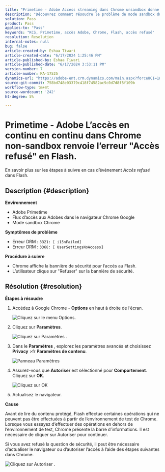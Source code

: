```yaml
---
title: "Primetime - Adobe Access streaming dans Chrome unsandbox donne l’erreur \"Accès refusé\" en Flash"
description: "Découvrez comment résoudre le problème de mode sandbox du navigateur Chrome Adobe Primetime Adobe Access dans le mode sandbox du navigateur Chrome."
solution: Pass
product: Pass
applies-to: "Pass"
keywords: "KCS, Primetime, accès Adobe, Chrome, Flash, accès refusé"
resolution: Resolution
internal-notes: null
bug: false
article-created-by: Eshaa Tiwari
article-created-date: "6/17/2024 1:25:46 PM"
article-published-by: Eshaa Tiwari
article-published-date: "6/17/2024 3:53:11 PM"
version-number: 7
article-number: KA-17525
dynamics-url: "https://adobe-ent.crm.dynamics.com/main.aspx?forceUCI=1&pagetype=entityrecord&etn=knowledgearticle&id=148b5116-ad2c-ef11-840a-6045bd029b18"
source-git-commit: 758bd748e03379c418f74582ac9c0d7d8f5f109b
workflow-type: tm+mt
source-wordcount: '242'
ht-degree: 5%

---
```


# Primetime - Adobe L’accès en continu en continu dans Chrome non-sandbox renvoie l’erreur &quot;Accès refusé&quot; en Flash.


En savoir plus sur les étapes à suivre en cas d’événement *Accès refusé* dans Flash.

## Description {#description}


<b>Environnement</b>

- Adobe Primetime
- Flux d’accès aux Adobes dans le navigateur Chrome Google
- Mode sandbox Chrome


<b>Symptômes de problème</b>

- Erreur DRM : `3321: [ i15nFailed]`
- Erreur DRM : `3368: [ UserSettingsNoAccess]`


<b>Procédure à suivre</b>

- Chrome affiche la bannière de sécurité pour l’accès au Flash.
- L’utilisateur clique sur &quot;Refuser&quot; sur la bannière de sécurité.



## Résolution {#resolution}


<b>Étapes à résoudre</b>

1. Accédez à Google Chrome - <b>Options</b> en haut à droite de l’écran.


   ![Cliquez sur le menu Options.](https://helpx.adobe.com/content/dam/help/en/adobe-access/kb/error-3321/jcr%3acontent/main-pars/procedure/proc_par/step_0/step_par/image/setting_menu.png "Cliquez sur le menu Options.")
2. Cliquez sur <b>Paramètres</b>.





   ![Cliquez sur Paramètres .](https://helpx.adobe.com/content/dam/help/en/adobe-access/kb/error-3321/jcr%3acontent/main-pars/procedure/proc_par/step_1/step_par/image/3.jpg "Cliquez sur Paramètres .")
3. Dans le <b>Paramètres</b> , explorez les paramètres avancés et choisissez <b>Privacy</b> >fr <b>Paramètres de contenu</b>.

   ![Panneau Paramètres](https://helpx.adobe.com/content/dam/help/en/adobe-access/kb/error-3321/jcr%3acontent/main-pars/procedure/proc_par/step_2/step_par/image/5.jpg "Panneau Paramètres")
4. Assurez-vous que <b>Autoriser</b> est sélectionné pour <b>Comportement</b>. Cliquez sur <b>OK</b>.





   ![Cliquez sur OK](https://helpx.adobe.com/content/dam/help/en/adobe-access/kb/error-3321/jcr%3acontent/main-pars/procedure/proc_par/step_3/step_par/image/unsandbox_settings.png "Cliquez sur OK")
5. Actualisez le navigateur.


<b>Cause</b>

Avant de lire du contenu protégé, Flash effectue certaines opérations qui ne peuvent pas être effectuées à partir de l’environnement de test de Chrome. Lorsque vous essayez d’effectuer des opérations en dehors de l’environnement de test, Chrome présente la barre d’informations. Il est nécessaire de cliquer sur Autoriser pour continuer.

Si vous avez refusé la question de sécurité, il peut être nécessaire d’actualiser le navigateur ou d’autoriser l’accès à l’aide des étapes suivantes dans Chrome.

![Cliquez sur Autoriser .](https://helpx.adobe.com/content/dam/help/en/adobe-access/kb/error-3321/jcr%3acontent/main-pars/image/chrome_infobar.png "Cliquez sur Autoriser .")
